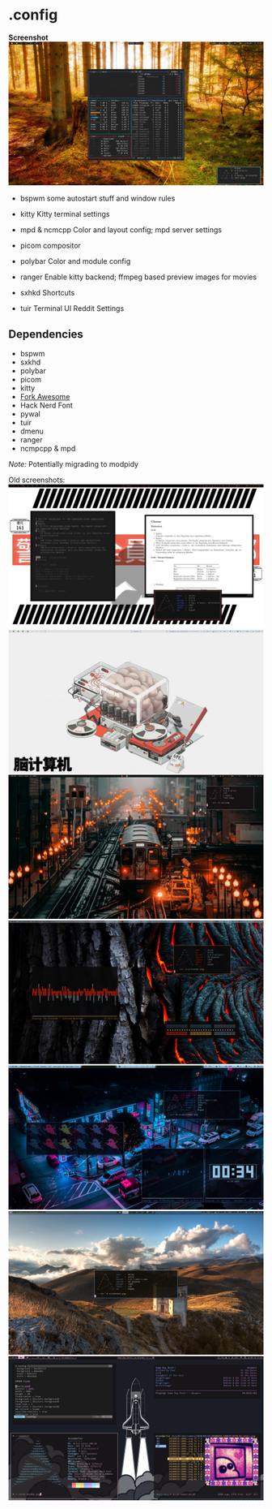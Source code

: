 # .config

**Screenshot**
![Screenshot](/screenshot/Sontag.png)

* bspwm
some autostart stuff and window rules

* kitty
Kitty terminal settings

* mpd & ncmcpp
Color and layout config; mpd server settings

* picom
compositor

* polybar
Color and module config

* ranger
Enable kitty backend; ffmpeg based preview images for movies

* sxhkd
Shortcuts

* tuir
Terminal UI Reddit Settings 

## Dependencies
* bspwm
* sxkhd
* polybar
* picom
* kitty
* [Fork Awesome](https://forkaweso.me/Fork-Awesome/)
* Hack Nerd Font
* pywal
* tuir
* dmenu
* ranger
* ncmpcpp & mpd

*Note:* Potentially migrading to modpidy

Old screenshots:
![Screenshot](/screenshot/fish.png)
![Screenshot](/screenshot/brainOS.png)
![Screenshot](/screenshot/cat.png)
![Screenshot](/screenshot/pretender.png)
![Screenshot](/screenshot/cruel_summer.png)
![Screenshot](screenshot/screenshot.png)
![Screenshot](screenshot/deadbe.png)
